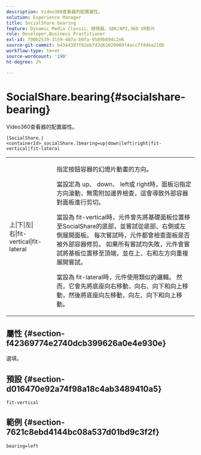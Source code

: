 ```yaml
---
description: Video360查看器的配置屬性。
solution: Experience Manager
title: SocialShare.bearing
feature: Dynamic Media Classic，檢視器，SDK/API,360 VR影片
role: Developer,Business Practitioner
exl-id: f00b2539-3159-487a-b0fa-9589b694c2e6
source-git-commit: b4344397f82eb7d2d61020909f4acc7fddea210b
workflow-type: tm+mt
source-wordcount: '190'
ht-degree: 2%

---
```


# SocialShare.bearing{#socialshare-bearing}

Video360查看器的配置屬性。

`[SocialShare.|<containerId>_socialShare.]bearing=up|down|left|right|fit-vertical|fit-lateral`

<table id="table_C616483932C2482CA9794DDD7313FD7C"> 
 <tbody> 
  <tr> 
   <td colname="col1"> <p> <span class="codeph"> 上|下|左|右|fit-vertical|fit-lateral</span> </p> </td> 
   <td colname="col2"> <p> 指定按鈕容器的幻燈片動畫的方向。 </p> <p> 當設定為<span class="codeph"> up</span>、<span class="codeph"> down</span>、<span class="codeph"> left</span>或<span class="codeph"> right</span>時，面板沿指定方向滾動，無需附加邊界檢查，這會導致外部容器對面板進行剪切。 </p> <p>當設為<span class="codeph"> fit-vertical</span>時，元件會先將基礎面板位置移至SocialShare的底部，並嘗試從底部、右側或左側展開面板。 每次嘗試時，元件都會檢查面板是否被外部容器修剪。 如果所有嘗試均失敗，元件會嘗試將基板位置移至頂端，並在上、右和左方向重複展開嘗試。 </p> <p>當設為<span class="codeph"> fit-lateral</span>時，元件使用類似的邏輯。 然而，它會先將底座向右移動，向右、向下和向上移動，然後將底座向左移動，向左、向下和向上移動。 </p> </td> 
  </tr> 
 </tbody> 
</table>

## 屬性 {#section-f42369774e2740dcb399626a0e4e930e}

選填。

## 預設 {#section-d016470e92a74f98a18c4ab3489410a5}

`fit-vertical`

## 範例 {#section-7621c8ebd4144bc08a537d01bd9c3f2f}

```
bearing=left
```

